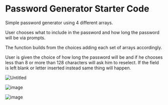 # Password Generator Starter Code
Simple password generator using 4 different arrays.

User chooses what to include in the password and how long the password will be via prompts.

The function builds from the choices adding each set of arrays accordingly.

User is given the choice of how long the password will be and if he chooses less than 8 or more than 128 characters will ask him to reselect.
If the field is left blank or letter inserted instead same thing will happen.

![Untitled](https://user-images.githubusercontent.com/99576524/166336744-4faa5fd3-6d04-43da-95ba-12d080d73d04.png)

![image](https://user-images.githubusercontent.com/99576524/166336846-3ea7494f-818d-4a3a-b2c0-7ee62e78e4ea.png)

![image](https://user-images.githubusercontent.com/99576524/166336914-6e3a3e89-fcea-4e1e-baa7-38bc6af0fa22.png)
